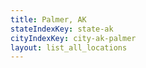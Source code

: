 ```yaml
---
title: Palmer, AK
stateIndexKey: state-ak
cityIndexKey: city-ak-palmer
layout: list_all_locations
---
```

